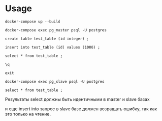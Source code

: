 # Usage

`docker-compose up --build`

`docker-compose exec pg_master psql -U postgres`

`create table test_table (id integer) ;`

`insert into test_table (id) values (1000) ;`

`select * from test_table ;`

`\q`

`exit`

`docker-compose exec pg_slave psql -U postgres`

`select * from test_table ;`

Результаты select должны быть идентичными в master и slave базах

и еще insert into запрос в  slave базе должен возращать ошибку, так как это только на чтение. 
